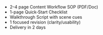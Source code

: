- 2–4 page Content Workflow SOP (PDF/Doc)
- 1-page Quick‑Start Checklist
- Walkthrough Script with scene cues
- 1 focused revision (clarity/usability)
- Delivery in 2 days
